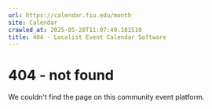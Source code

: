 ```yaml
---
url: https://calendar.fiu.edu/month
site: Calendar
crawled_at: 2025-05-20T11:07:49.181510
title: 404 - Localist Event Calendar Software
---
```


# 404 - not found
We couldn't find the page on this community event platform.
